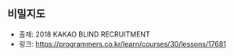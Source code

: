 ## 비밀지도

- 출제: 2018 KAKAO BLIND RECRUITMENT
- 링크: https://programmers.co.kr/learn/courses/30/lessons/17681
